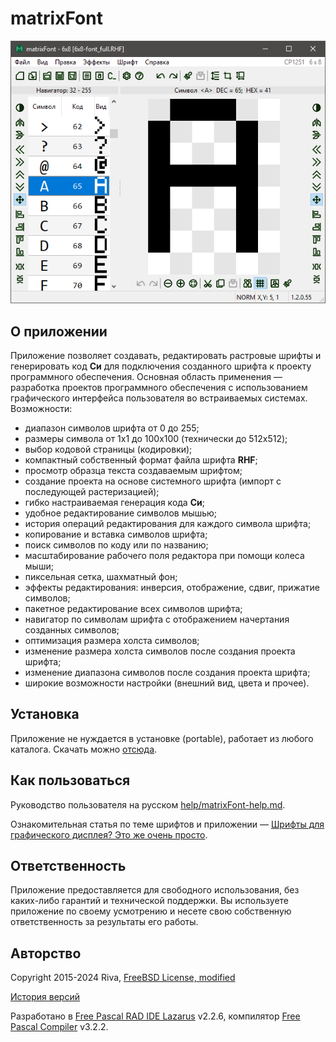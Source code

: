 ﻿# matrixFont

![](help/screenshots/s1.png)

## О приложении

Приложение позволяет создавать, редактировать растровые шрифты и генерировать код **Си** для подключения созданного шрифта к проекту программного обеспечения. Основная область применения — разработка проектов программного обеспечения с использованием графического интерфейса пользователя во встраиваемых системах. Возможности:

- диапазон символов шрифта от 0 до 255;
- размеры символа от 1х1 до 100х100 (технически до 512x512);
- выбор кодовой страницы (кодировки);
- компактный собственный формат файла шрифта **RHF**;
- просмотр образца текста создаваемым шрифтом;
- создание проекта на основе системного шрифта (импорт с последующей растеризацией);
- гибко настраиваемая генерация кода **Си**;
- удобное редактирование символов мышью;
- история операций редактирования для каждого символа шрифта;
- копирование и вставка символов шрифта;
- поиск символов по коду или по названию;
- масштабирование рабочего поля редактора при помощи колеса мыши;
- пиксельная сетка, шахматный фон;
- эффекты редактирования: инверсия, отображение, сдвиг, прижатие символов;
- пакетное редактирование всех символов шрифта;
- навигатор по символам шрифта с отображением начертания созданных символов;
- оптимизация размера холста символов;
- изменение размера холста символов после создания проекта шрифта;
- изменение диапазона символов после создания проекта шрифта;
- широкие возможности настройки (внешний вид, цвета и прочее).

## Установка

Приложение не нуждается в установке (portable), работает из любого каталога. Скачать можно [отсюда](https://gitlab.com/riva-lab/matrixFont/-/releases).

## Как пользоваться

Руководство пользователя на русском [help/matrixFont-help.md](help/matrixFont-help.md).

Ознакомительная статья по теме шрифтов и приложении — [Шрифты для графического дисплея? Это же очень просто](article/mf-article.md).

## Ответственность

Приложение предоставляется для свободного использования, без каких-либо гарантий и технической поддержки. Вы используете приложение по своему усмотрению и несете свою собственную ответственность за результаты его работы.

## Авторство

Copyright 2015-2024 Riva, [FreeBSD License, modified](license.md)

[История версий](versions.md)

Разработано в [Free Pascal RAD IDE Lazarus](http://www.lazarus-ide.org) v2.2.6, компилятор [Free Pascal Compiler](https://freepascal.org) v3.2.2.
